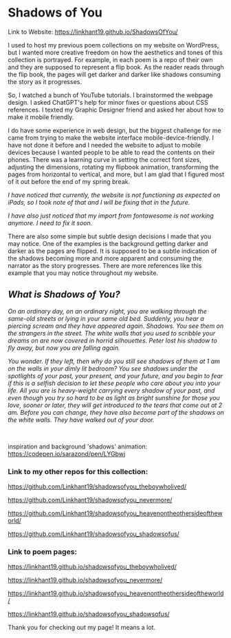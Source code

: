 <h1>Shadows of You</h1>

Link to Website: https://linkhant19.github.io/ShadowsOfYou/

I used to host my previous poem collections on my website on WordPress, but I wanted more creative freedom on how the aesthetics and tones of this collection is portrayed. For example, in each poem is a repo of their own and they are supposed to represent a flip book. As the reader reads through the flip book, the pages will get darker and darker like shadows consuming the story as it progresses. 

So, I watched a bunch of YouTube tutorials. I brainstormed the webpage design. I asked ChatGPT's help for minor fixes or questions about CSS references. I texted my Graphic Designer friend and asked her about how to make it mobile friendly. 

I do have some experience in web design, but the biggest challenge for me came from trying to make the website interface mobile-device-friendly. I have not done it before and I needed the website to adjust to mobile devices because I wanted people to be able to read the contents on their phones. There was a learning curve in setting the correct font sizes, adjusting the dimensions, rotating my flipbook animation, transforming the pages from horizontal to vertical, and more, but I am glad that I figured most of it out before the end of my spring break. 

<em>I have noticed that currently, the website is not functioning as expected on iPads, so I took note of that and I will be fixing that in the future. </em>

<em>I have also just noticed that my import from fontawesome is not working anymore. I need to fix it soon. </em>

There are also some simple but subtle design decisions I made that you may notice. One of the examples is the background getting darker and darker as the pages are flipped. It is supposed to be a subtle indication of the shadows becoming more and more apparent and consuming the narrator as the story progresses. There are more references like this example that you may notice throughout my website. 

<h2><em>
What is Shadows of You? 
</em></h2>
<em>
On an ordinary day, on an ordinary night, you are walking through the same-old streets or lying in
your same old bed. Suddenly, you hear a piercing scream and they have appeared again. Shadows. You see them on
the strangers in the street. The white walls that you used to scribble your dreams on are now covered in horrid
silhouettes. Peter lost his shadow to fly away, but now you are falling again.

You wonder. If they left, then why do you still see shadows of them at 1 am on the walls in your
dimly lit bedroom? You see shadows under the spotlights of your past, your present, and your future, and you
begin to fear if this is a selfish decision to let these people who care about you into your life. All you are is
heavy-weight carrying every shadow of your past, and even though you try so hard to be as light as bright sunshine
for those you love, sooner or later, they will get introduced to the tears that come out at 2 am. Before you can
change, they have also become part of the shadows on the white walls. They have walked out of your door.
</em>

<br>

inspiration and background 'shadows' animation: https://codepen.io/sarazond/pen/LYGbwj


<h3>Link to my other repos for this collection: </h3>

https://github.com/Linkhant19/shadowsofyou_theboywholived/

https://github.com/Linkhant19/shadowsofyou_nevermore/

https://github.com/Linkhant19/shadowsofyou_heavenontheothersideoftheworld/

https://github.com/Linkhant19/shadowsofyou_shadowsofus/


<h3>Link to poem pages: </h3>

https://linkhant19.github.io/shadowsofyou_theboywholived/

https://linkhant19.github.io/shadowsofyou_nevermore/

https://linkhant19.github.io/shadowsofyou_heavenontheothersideoftheworld/

https://linkhant19.github.io/shadowsofyou_shadowsofus/

Thank you for checking out my page! It means a lot. 

